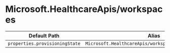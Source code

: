 # Microsoft.HealthcareApis/workspaces

| Default Path | Alias |
|---|---|
| `properties.provisioningState` | `Microsoft.HealthcareApis/workspaces/provisioningState` |

